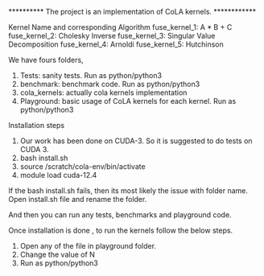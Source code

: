 ********** The project is an implementation of CoLA kernels. ************

Kernel Name and corresponding Algorithm
fuse_kernel_1: A * B + C
fuse_kernel_2: Cholesky Inverse
fuse_kernel_3: Singular Value Decomposition
fuse_kernel_4: Arnoldi
fuse_kernel_5: Hutchinson

We have fours folders, 
1. Tests: sanity tests. Run as python/python3 <file name>
2. benchmark: benchmark code. Run as python/python3 <file name>
3. cola_kernels: actually cola kernels implementation
4. Playground: basic usage of CoLA kernels for each kernel. Run as python/python3 <file name>


Installation steps

1. Our work has been done on CUDA-3. So it is suggested to do tests on CUDA 3.
2. bash install.sh
3. source /scratch/cola-env/bin/activate
4. module load cuda-12.4  

If the bash install.sh fails, then its most likely the issue with folder name. Open install.sh file and rename the folder.

And then you can run any tests, benchmarks and playground code.




Once installation is done , to run the kernels follow the below steps.

1. Open any of the file in playground folder.
2. Change the value of N
3. Run as python/python3 <file name>


